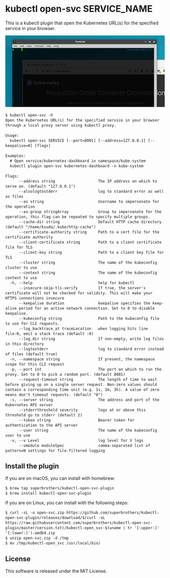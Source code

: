 # kubectl open-svc SERVICE_NAME

This is a kubectl plugin that open the Kubernetes URL(s) for the specified service in your browser.

![Screenshot](./screenshots/kubectl-open-svc-plugin.gif)

```
$ kubectl open-svc -h
Open the Kubernetes URL(s) for the specified service in your browser through a local proxy server using kubectl proxy.

Usage:
  kubectl open-svc SERVICE [--port=8001] [--address=127.0.0.1] [--keepalive=0] [flags]

Examples:
  # Open service/kubernetes-dashboard in namespace/kube-system
  kubectl plugin open-svc kubernetes-dashboard -n kube-system

Flags:
      --address string                   The IP address on which to serve on. (default "127.0.0.1")
      --alsologtostderr                  log to standard error as well as files
      --as string                        Username to impersonate for the operation
      --as-group stringArray             Group to impersonate for the operation, this flag can be repeated to specify multiple groups.
      --cache-dir string                 Default HTTP cache directory (default "/home/ksuda/.kube/http-cache")
      --certificate-authority string     Path to a cert file for the certificate authority
      --client-certificate string        Path to a client certificate file for TLS
      --client-key string                Path to a client key file for TLS
      --cluster string                   The name of the kubeconfig cluster to use
      --context string                   The name of the kubeconfig context to use
  -h, --help                             help for kubectl
      --insecure-skip-tls-verify         If true, the server's certificate will not be checked for validity. This will make your HTTPS connections insecure
      --keepalive duration               keepalive specifies the keep-alive period for an active network connection. Set to 0 to disable keepalive.
      --kubeconfig string                Path to the kubeconfig file to use for CLI requests.
      --log_backtrace_at traceLocation   when logging hits line file:N, emit a stack trace (default :0)
      --log_dir string                   If non-empty, write log files in this directory
      --logtostderr                      log to standard error instead of files (default true)
  -n, --namespace string                 If present, the namespace scope for this CLI request
  -p, --port int                         The port on which to run the proxy. Set to 0 to pick a random port. (default 8001)
      --request-timeout string           The length of time to wait before giving up on a single server request. Non-zero values should contain a corresponding time unit (e.g. 1s, 2m, 3h). A value of zero means don't timeout requests. (default "0")
  -s, --server string                    The address and port of the Kubernetes API server
      --stderrthreshold severity         logs at or above this threshold go to stderr (default 2)
      --token string                     Bearer token for authentication to the API server
      --user string                      The name of the kubeconfig user to use
  -v, --v Level                          log level for V logs
      --vmodule moduleSpec               comma-separated list of pattern=N settings for file-filtered logging
```

## Install the plugin

<!-- Krew does not support kubectl 1.12 plugin model yet. See https://github.com/GoogleContainerTools/krew/issues/33

You can install this plugin with [krew](https://github.com/GoogleContainerTools/krew) that is package manager for kubectl plugins.
```
$ kubectl plugin install open-svc
```
-->

If you are on macOS, you can install with homebrew:
```
$ brew tap superbrothers/kubectl-open-svc-plugin
$ brew install kubectl-open-svc-plugin
```

If you are on Linux, you can install with the following steps:
```
$ curl -sL -o open-svc.zip https://github.com/superbrothers/kubectl-open-svc-plugin/releases/download/$(curl -sL https://raw.githubusercontent.com/superbrothers/kubectl-open-svc-plugin/master/version.txt)/kubectl-open_svc-$(uname | tr '[:upper:]' '[:lower:]')-amd64.zip
$ unzip open-svc.zip -d /tmp
$ mv /tmp/kubectl-open_svc /usr/local/bin/
```

## License

This software is released under the MIT License.
